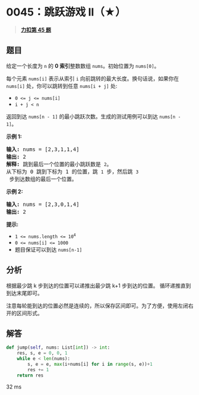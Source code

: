 # 0045：跳跃游戏 II（★）


> <u>**[力扣第 45 题](https://leetcode.cn/problems/jump-game-ii/)**</u>

## 题目

<p>给定一个长度为 <code>n</code> 的 <strong>0 索引</strong>整数数组 <code>nums</code>。初始位置为 <code>nums[0]</code>。</p>

<p>每个元素 <code>nums[i]</code> 表示从索引 <code>i</code> 向前跳转的最大长度。换句话说，如果你在 <code>nums[i]</code> 处，你可以跳转到任意 <code>nums[i + j]</code> 处:</p>

<ul>
<li><code>0 &lt;= j &lt;= nums[i]</code> </li>
<li><code>i + j &lt; n</code></li>
</ul>

<p>返回到达 <code>nums[n - 1]</code> 的最小跳跃次数。生成的测试用例可以到达 <code>nums[n - 1]</code>。</p>



<p><strong>示例 1:</strong></p>

<pre>
<strong>输入:</strong> nums = [2,3,1,1,4]
<strong>输出:</strong> 2
<strong>解释:</strong> 跳到最后一个位置的最小跳跃数是 <code>2</code>。
从下标为 0 跳到下标为 1 的位置，跳 <code>1</code> 步，然后跳 <code>3</code> 步到达数组的最后一个位置。
</pre>

<p><strong>示例 2:</strong></p>

<pre>
<strong>输入:</strong> nums = [2,3,0,1,4]
<strong>输出:</strong> 2
</pre>



<p><strong>提示:</strong></p>

<ul>
<li><code>1 &lt;= nums.length &lt;= 10<sup>4</sup></code></li>
<li><code>0 &lt;= nums[i] &lt;= 1000</code></li>
<li>题目保证可以到达 <code>nums[n-1]</code></li>
</ul>


## 分析

根据最少跳 k 步到达的位置可以递推出最少跳 k+1 步到达的位置。
循环递推直到到达末尾即可。

注意每轮能到达的位置必然是连续的，所以保存区间即可。为了方便，使用左闭右开的区间形式。


## 解答

```python
def jump(self, nums: List[int]) -> int:
    res, s, e = 0, 0, 1
    while e < len(nums):
        s, e = e, max(i+nums[i] for i in range(s, e))+1
        res += 1
    return res
```
32 ms
